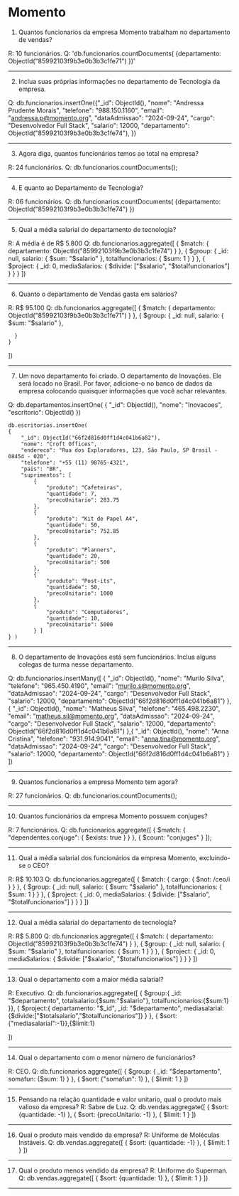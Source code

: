# Momento


1. Quantos funcionarios da empresa Momento trabalham no departamento de vendas?

R: 10 funcionários.
Q: 'db.funcionarios.countDocuments(
    {departamento: ObjectId("85992103f9b3e0b3b3c1fe71")
    })'

--------------------------------------------------------------

2. Inclua suas próprias informações no departamento de Tecnologia da empresa.

Q: db.funcionarios.insertOne({"_id": ObjectId(),
            "nome": "Andressa Prudente Morais",
            "telefone": "988.150.1160",
            "email": "andressa.p@momento.org",
            "dataAdmissao": "2024-09-24",
            "cargo": "Desenvolvedor Full Stack",
            "salario": 12000,
            "departamento": ObjectId("85992103f9b3e0b3b3c1fe74"), })

--------------------------------------------------------------

3. Agora diga, quantos funcionários temos ao total na empresa?

R: 24 funcionários.
Q: db.funcionarios.countDocuments();

--------------------------------------------------------------

4. E quanto ao Departamento de Tecnologia?

R: 06 funcionários.
Q: db.funcionarios.countDocuments(
    {departamento: ObjectId("85992103f9b3e0b3b3c1fe74")
    })

--------------------------------------------------------------

5. Qual a média salarial do departamento de tecnologia?

R: A média é de R$ 5.800
Q: db.funcionarios.aggregate([
  {
    $match: {
      departamento: ObjectId("85992103f9b3e0b3b3c1fe74")
    }
  }, 
  {
  $group: {
    _id: null,
    salario: { $sum: "$salario" },
    totalfuncionarios: { $sum: 1 }
  }
},
{
  $project: {
    _id: 0,
    mediaSalarios: { $divide: ["$salario", "$totalfuncionarios"] }
  }
}
])

--------------------------------------------------------------

6. Quanto o departamento de Vendas gasta em salários?

R: R$ 95.100
Q: db.funcionarios.aggregate([
    {
      $match: {
        departamento: ObjectId("85992103f9b3e0b3b3c1fe71")
      }
    },
    {
      $group: {
        _id: null,
        salario: { $sum: "$salario" },
    
      }
    }
  ])

--------------------------------------------------------------

7. Um novo departamento foi criado. O departamento de Inovações. Ele será locado no Brasil. 
Por favor, adicione-o no banco de dados da empresa colocando quaisquer informações que você 
achar relevantes.
 
Q: db.departamentos.insertOne(
    {
        "_id": ObjectId(),
        "nome": "Inovacoes",
        "escritorio": ObjectId()
    })

    db.escritorios.insertOne(
    { 
        "_id": ObjectId("66f2d816d0ff1d4c041b6a82"),
        "nome": "Croft Offices",
        "endereco": "Rua dos Exploradores, 123, São Paulo, SP Brasil - 08454 - 020",
        "telefone": "+55 (11) 98765-4321",
        "pais": "BR",
        "suprimentos": [
            {
                "produto": "Cafeteiras",
                "quantidade": 7,
                "precoUnitario": 283.75
            },
            {
                "produto": "Kit de Papel A4",
                "quantidade": 50,
                "precoUnitario": 752.85
            },  
            {
                "produto": "Planners",
                "quantidade": 20,
                "precoUnitario": 500
            },
            {
                "produto": "Post-its",
                "quantidade": 50,
                "precoUnitario": 1000  
            },
            {
                "produto": "Computadores",
                "quantidade": 10,
                "precoUnitario": 5000
            } ]
    } )

--------------------------------------------------------------

8. O departamento de Inovações está sem funcionários. Inclua alguns colegas de turma nesse departamento.

Q: db.funcionarios.insertMany([
  {
   "_id": ObjectId(),
   "nome": "Murilo Silva",
   "telefone": "965.450.4190",
   "email": "murilo.s@momento.org",
   "dataAdmissao": "2024-09-24",
   "cargo": "Desenvolvedor Full Stack",
   "salario": 12000,
   "departamento": ObjectId("66f2d816d0ff1d4c041b6a81")
  },{
   "_id": ObjectId(),
   "nome": "Matheus Silva",
   "telefone": "465.498.2230",
   "email": "matheus.sil@momento.org",
   "dataAdmissao": "2024-09-24",
   "cargo": "Desenvolvedor Full Stack",
   "salario": 12000,
   "departamento": ObjectId("66f2d816d0ff1d4c041b6a81")
  },{
   "_id": ObjectId(),
   "nome": "Anna Cristina",
   "telefone": "931.914.9041",
   "email": "anna.tina@momento.org",
   "dataAdmissao": "2024-09-24",
   "cargo": "Desenvolvedor Full Stack",
   "salario": 12000,
   "departamento": ObjectId("66f2d816d0ff1d4c041b6a81")
  }
])

--------------------------------------------------------------

9. Quantos funcionarios a empresa Momento tem agora?

R: 27 funcionários.
Q: db.funcionarios.countDocuments();

--------------------------------------------------------------

10. Quantos funcionários da empresa Momento possuem conjuges?

R: 7 funcionários.
Q: db.funcionarios.aggregate([
  {
      $match: {
          "dependentes.conjuge": { $exists: true }
      }
  },
  {
      $count: "conjuges"
  }
]);

--------------------------------------------------------------

11. Qual a média salarial dos funcionários da empresa Momento, excluindo-se o CEO?

R: R$ 10.103
Q: db.funcionarios.aggregate([
  {
      $match: {
          cargo: { $not: /ceo/i }
      }
  },
  {
      $group: {
          _id: null,
          salario: { $sum: "$salario" },
          totalfuncionarios: { $sum: 1 }
        }
      },
      {
        $project: {
          _id: 0,
          mediaSalarios: { $divide: ["$salario", "$totalfuncionarios"] }
        }
      }
    ])

--------------------------------------------------------------

12. Qual a média salarial do departamento de tecnologia?

R: R$ 5.800
Q: db.funcionarios.aggregate([
  {
    $match: {
      departamento: ObjectId("85992103f9b3e0b3b3c1fe74")
    }
  }, 
  {
  $group: {
    _id: null,
    salario: { $sum: "$salario" },
    totalfuncionarios: { $sum: 1 }
  }
},
{
  $project: {
    _id: 0,
    mediaSalarios: { $divide: ["$salario", "$totalfuncionarios"] }
  }
}
])

--------------------------------------------------------------

13. Qual o departamento com a maior média salarial?

R: Executivo.
Q: db.funcionarios.aggregate([
  { $group:{ _id: "$departamento", totalsalario:{$sum:"$salario"}, 
  totalfuncionarios:{$sum:1} }}, 
  { $project:{ departamento: "$_id", _id: "$departamento", mediasalarial:{$divide:["$totalsalario","$totalfuncionarios"]} } },
   { $sort:{"mediasalarial":-1}},{$limit:1}
  
  ])

--------------------------------------------------------------

14. Qual o departamento com o menor número de funcionários?

R: CEO.
Q: db.funcionarios.aggregate([
  {
    $group: {
      _id: "$departamento",
      somafun: {$sum: 1}
    }
  },
  {
    $sort: {"somafun": 1}
  },
  {
    $limit: 1
  }
])

--------------------------------------------------------------

15. Pensando na relação quantidade e valor unitario, qual o produto mais valioso da empresa?
R: Sabre de Luz.
Q: db.vendas.aggregate([
  {
    $sort: {quantidade: -1}
  },
  {
    $sort: {precoUnitario: -1}
  },
  {
    $limit: 1
  }
])

---------------------------------------------------------------

16. Qual o produto mais vendido da empresa?
R: Uniforme de Moléculas Instáveis. 
Q: db.vendas.aggregate([
  {
    $sort: {quantidade: -1}
  },
  {
    $limit: 1
  }
])

---------------------------------------------------------------

17. Qual o produto menos vendido da empresa?
R: Uniforme do Superman. 
Q: db.vendas.aggregate([
  {
    $sort: {quantidade: 1}
  },
  {
    $limit: 1
  }
])

---------------------------------------------------------------
